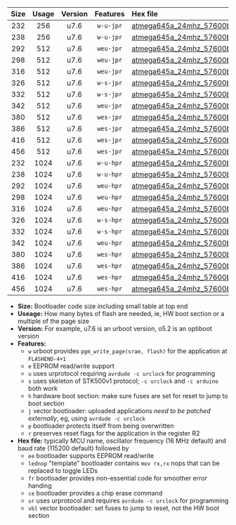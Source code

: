 |Size|Usage|Version|Features|Hex file|
|:-:|:-:|:-:|:-:|:--|
|232|256|u7.6|`w-u-jpr`|[atmega645a_24mhz_57600bps_ur_vbl.hex](https://raw.githubusercontent.com/stefanrueger/urboot/main//atmega645a_24mhz_57600bps_ur_vbl.hex)|
|238|256|u7.6|`w-u-jpr`|[atmega645a_24mhz_57600bps_lednop_ur_vbl.hex](https://raw.githubusercontent.com/stefanrueger/urboot/main//atmega645a_24mhz_57600bps_lednop_ur_vbl.hex)|
|292|512|u7.6|`weu-jpr`|[atmega645a_24mhz_57600bps_ee_ur_vbl.hex](https://raw.githubusercontent.com/stefanrueger/urboot/main//atmega645a_24mhz_57600bps_ee_ur_vbl.hex)|
|298|512|u7.6|`weu-jpr`|[atmega645a_24mhz_57600bps_ee_lednop_ur_vbl.hex](https://raw.githubusercontent.com/stefanrueger/urboot/main//atmega645a_24mhz_57600bps_ee_lednop_ur_vbl.hex)|
|316|512|u7.6|`weu-jpr`|[atmega645a_24mhz_57600bps_ee_lednop_fr_ur_vbl.hex](https://raw.githubusercontent.com/stefanrueger/urboot/main//atmega645a_24mhz_57600bps_ee_lednop_fr_ur_vbl.hex)|
|326|512|u7.6|`w-s-jpr`|[atmega645a_24mhz_57600bps_vbl.hex](https://raw.githubusercontent.com/stefanrueger/urboot/main//atmega645a_24mhz_57600bps_vbl.hex)|
|332|512|u7.6|`w-s-jpr`|[atmega645a_24mhz_57600bps_lednop_vbl.hex](https://raw.githubusercontent.com/stefanrueger/urboot/main//atmega645a_24mhz_57600bps_lednop_vbl.hex)|
|342|512|u7.6|`weu-jpr`|[atmega645a_24mhz_57600bps_ee_lednop_fr_ce_ur_vbl.hex](https://raw.githubusercontent.com/stefanrueger/urboot/main//atmega645a_24mhz_57600bps_ee_lednop_fr_ce_ur_vbl.hex)|
|380|512|u7.6|`wes-jpr`|[atmega645a_24mhz_57600bps_ee_vbl.hex](https://raw.githubusercontent.com/stefanrueger/urboot/main//atmega645a_24mhz_57600bps_ee_vbl.hex)|
|386|512|u7.6|`wes-jpr`|[atmega645a_24mhz_57600bps_ee_lednop_vbl.hex](https://raw.githubusercontent.com/stefanrueger/urboot/main//atmega645a_24mhz_57600bps_ee_lednop_vbl.hex)|
|416|512|u7.6|`wes-jpr`|[atmega645a_24mhz_57600bps_ee_lednop_fr_vbl.hex](https://raw.githubusercontent.com/stefanrueger/urboot/main//atmega645a_24mhz_57600bps_ee_lednop_fr_vbl.hex)|
|456|512|u7.6|`wes-jpr`|[atmega645a_24mhz_57600bps_ee_lednop_fr_ce_vbl.hex](https://raw.githubusercontent.com/stefanrueger/urboot/main//atmega645a_24mhz_57600bps_ee_lednop_fr_ce_vbl.hex)|
|232|1024|u7.6|`w-u-hpr`|[atmega645a_24mhz_57600bps_ur.hex](https://raw.githubusercontent.com/stefanrueger/urboot/main//atmega645a_24mhz_57600bps_ur.hex)|
|238|1024|u7.6|`w-u-hpr`|[atmega645a_24mhz_57600bps_lednop_ur.hex](https://raw.githubusercontent.com/stefanrueger/urboot/main//atmega645a_24mhz_57600bps_lednop_ur.hex)|
|292|1024|u7.6|`weu-hpr`|[atmega645a_24mhz_57600bps_ee_ur.hex](https://raw.githubusercontent.com/stefanrueger/urboot/main//atmega645a_24mhz_57600bps_ee_ur.hex)|
|298|1024|u7.6|`weu-hpr`|[atmega645a_24mhz_57600bps_ee_lednop_ur.hex](https://raw.githubusercontent.com/stefanrueger/urboot/main//atmega645a_24mhz_57600bps_ee_lednop_ur.hex)|
|316|1024|u7.6|`weu-hpr`|[atmega645a_24mhz_57600bps_ee_lednop_fr_ur.hex](https://raw.githubusercontent.com/stefanrueger/urboot/main//atmega645a_24mhz_57600bps_ee_lednop_fr_ur.hex)|
|326|1024|u7.6|`w-s-hpr`|[atmega645a_24mhz_57600bps.hex](https://raw.githubusercontent.com/stefanrueger/urboot/main//atmega645a_24mhz_57600bps.hex)|
|332|1024|u7.6|`w-s-hpr`|[atmega645a_24mhz_57600bps_lednop.hex](https://raw.githubusercontent.com/stefanrueger/urboot/main//atmega645a_24mhz_57600bps_lednop.hex)|
|342|1024|u7.6|`weu-hpr`|[atmega645a_24mhz_57600bps_ee_lednop_fr_ce_ur.hex](https://raw.githubusercontent.com/stefanrueger/urboot/main//atmega645a_24mhz_57600bps_ee_lednop_fr_ce_ur.hex)|
|380|1024|u7.6|`wes-hpr`|[atmega645a_24mhz_57600bps_ee.hex](https://raw.githubusercontent.com/stefanrueger/urboot/main//atmega645a_24mhz_57600bps_ee.hex)|
|386|1024|u7.6|`wes-hpr`|[atmega645a_24mhz_57600bps_ee_lednop.hex](https://raw.githubusercontent.com/stefanrueger/urboot/main//atmega645a_24mhz_57600bps_ee_lednop.hex)|
|416|1024|u7.6|`wes-hpr`|[atmega645a_24mhz_57600bps_ee_lednop_fr.hex](https://raw.githubusercontent.com/stefanrueger/urboot/main//atmega645a_24mhz_57600bps_ee_lednop_fr.hex)|
|456|1024|u7.6|`wes-hpr`|[atmega645a_24mhz_57600bps_ee_lednop_fr_ce.hex](https://raw.githubusercontent.com/stefanrueger/urboot/main//atmega645a_24mhz_57600bps_ee_lednop_fr_ce.hex)|

- **Size:** Bootloader code size including small table at top end
- **Useage:** How many bytes of flash are needed, ie, HW boot section or a multiple of the page size
- **Version:** For example, u7.6 is an urboot version, o5.2 is an optiboot version
- **Features:**
  + `w` urboot provides `pgm_write_page(sram, flash)` for the application at `FLASHEND-4+1`
  + `e` EEPROM read/write support
  + `u` uses urprotocol requiring `avrdude -c urclock` for programming
  + `s` uses skeleton of STK500v1 protocol; `-c urclock` and `-c arduino` both work
  + `h` hardware boot section: make sure fuses are set for reset to jump to boot section
  + `j` vector bootloader: uploaded applications *need to be patched externally*, eg, using `avrdude -c urclock`
  + `p` bootloader protects itself from being overwritten
  + `r` preserves reset flags for the application in the register R2
- **Hex file:** typically MCU name, oscillator frequency (16 MHz default) and baud rate (115200 default) followed by
  + `ee` bootloader supports EEPROM read/write
  + `lednop` "template" bootloader contains `mov rx,rx` nops that can be replaced to toggle LEDs
  + `fr` bootloader provides non-essential code for smoother error handing
  + `ce` bootloader provides a chip erase command
  + `ur` uses urprotocol and requires `avrdude -c urclock` for programming
  + `vbl` vector bootloader: set fuses to jump to reset, not the HW boot section
